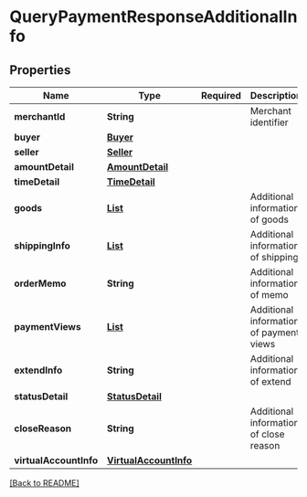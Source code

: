 # QueryPaymentResponseAdditionalInfo
## Properties

| Name | Type | Required | Description |
| ------------- | ------------- | ------------- | ------------- |
| **merchantId** | **String** |  | Merchant identifier |
| **buyer** | [**Buyer**](Buyer.md) |  |  |
| **seller** | [**Seller**](Seller.md) |  |  |
| **amountDetail** | [**AmountDetail**](AmountDetail.md) |  |  |
| **timeDetail** | [**TimeDetail**](TimeDetail.md) |  |  |
| **goods** | [**List**](Goods.md) |  | Additional information of goods |
| **shippingInfo** | [**List**](ShippingInfo.md) |  | Additional information of shipping |
| **orderMemo** | **String** |  | Additional information of memo |
| **paymentViews** | [**List**](PaymentView.md) |  | Additional information of payment views |
| **extendInfo** | **String** |  | Additional information of extend |
| **statusDetail** | [**StatusDetail**](StatusDetail.md) |  |  |
| **closeReason** | **String** |  | Additional information of close reason |
| **virtualAccountInfo** | [**VirtualAccountInfo**](VirtualAccountInfo.md) |  |  |

[[Back to README]](../../../../README.md)
